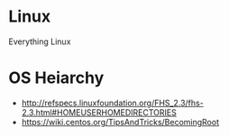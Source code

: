 # Linux
Everything Linux

# OS Heiarchy
  - http://refspecs.linuxfoundation.org/FHS_2.3/fhs-2.3.html#HOMEUSERHOMEDIRECTORIES
  - https://wiki.centos.org/TipsAndTricks/BecomingRoot
  
